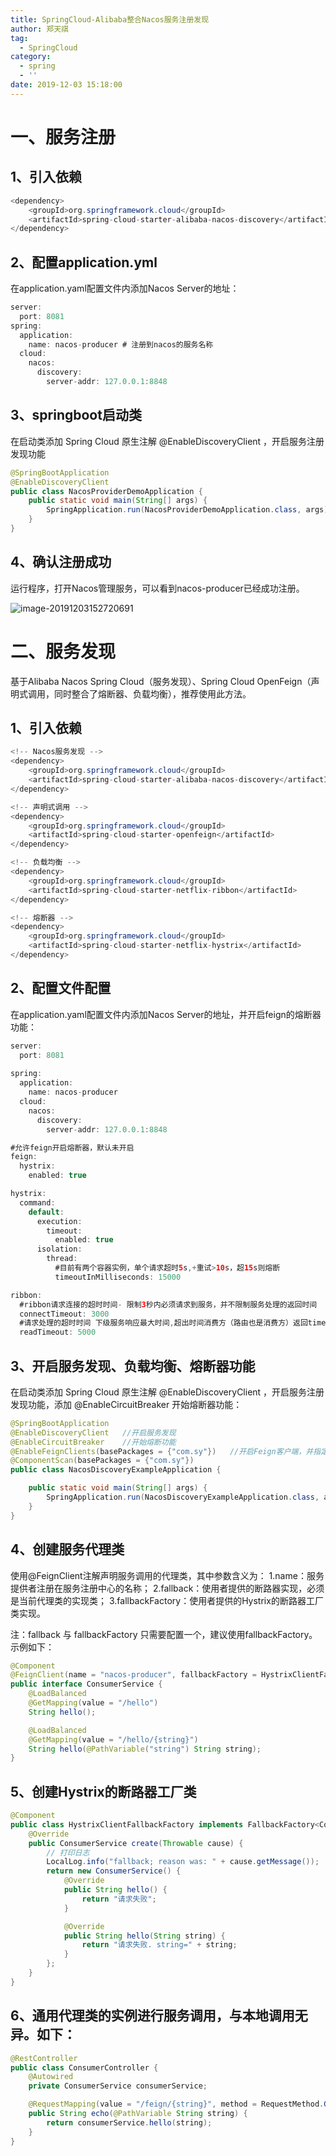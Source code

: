```yaml
---
title: SpringCloud-Alibaba整合Nacos服务注册发现
author: 郑天祺
tag:
  - SpringCloud
category:
  - spring
  - ''
date: 2019-12-03 15:18:00
---
```


# 一、服务注册

## 1、引入依赖

```java
<dependency>
    <groupId>org.springframework.cloud</groupId>
    <artifactId>spring-cloud-starter-alibaba-nacos-discovery</artifactId>
</dependency>
```

## 2、配置application.yml

在application.yaml配置文件内添加Nacos Server的地址：

```java
server:
  port: 8081
spring:
  application:
    name: nacos-producer # 注册到nacos的服务名称
  cloud:
    nacos:
      discovery:
        server-addr: 127.0.0.1:8848
```

## 3、springboot启动类

在启动类添加 Spring Cloud 原生注解 @EnableDiscoveryClient ，开启服务注册发现功能

```java
@SpringBootApplication
@EnableDiscoveryClient
public class NacosProviderDemoApplication {
    public static void main(String[] args) {
        SpringApplication.run(NacosProviderDemoApplication.class, args);
    }
}

```

## 4、确认注册成功

运行程序，打开Nacos管理服务，可以看到nacos-producer已经成功注册。

![image-20191203152720691](/assets/images/nacos-producer.png)

# 二、服务发现


基于Alibaba Nacos Spring Cloud（服务发现）、Spring Cloud OpenFeign（声明式调用，同时整合了熔断器、负载均衡），推荐使用此方法。

## 1、引入依赖

```java
<!-- Nacos服务发现 -->
<dependency>
    <groupId>org.springframework.cloud</groupId>
    <artifactId>spring-cloud-starter-alibaba-nacos-discovery</artifactId>
</dependency>

<!-- 声明式调用 -->
<dependency>
    <groupId>org.springframework.cloud</groupId>
    <artifactId>spring-cloud-starter-openfeign</artifactId>
</dependency>

<!-- 负载均衡 -->
<dependency>
    <groupId>org.springframework.cloud</groupId>
    <artifactId>spring-cloud-starter-netflix-ribbon</artifactId>
</dependency>

<!-- 熔断器 -->
<dependency>
    <groupId>org.springframework.cloud</groupId>
    <artifactId>spring-cloud-starter-netflix-hystrix</artifactId>
</dependency>
```

## 2、配置文件配置

在application.yaml配置文件内添加Nacos Server的地址，并开启feign的熔断器功能：

```java
server:
  port: 8081
  
spring:
  application:
    name: nacos-producer
  cloud:
    nacos:
      discovery:
        server-addr: 127.0.0.1:8848

#允许feign开启熔断器，默认未开启
feign:
  hystrix:
    enabled: true

hystrix:
  command:
    default:
      execution:
        timeout:
          enabled: true
      isolation:
        thread:
          #目前有两个容器实例，单个请求超时5s,+重试>10s，超15s则熔断
          timeoutInMilliseconds: 15000

ribbon:
  #ribbon请求连接的超时时间- 限制3秒内必须请求到服务，并不限制服务处理的返回时间
  connectTimeout: 3000
  #请求处理的超时时间 下级服务响应最大时间,超出时间消费方（路由也是消费方）返回timeout,超时时间不可大于断路器的超时时间
  readTimeout: 5000
```

## 3、开启服务发现、负载均衡、熔断器功能

在启动类添加 Spring Cloud 原生注解 @EnableDiscoveryClient ，开启服务注册发现功能，添加 @EnableCircuitBreaker 开始熔断器功能：

```java
@SpringBootApplication
@EnableDiscoveryClient   //开启服务发现
@EnableCircuitBreaker    //开始熔断功能
@EnableFeignClients(basePackages = {"com.sy"})   //开启Feign客户端，并指定扫描范围
@ComponentScan(basePackages = {"com.sy"})
public class NacosDiscoveryExampleApplication {

    public static void main(String[] args) {
        SpringApplication.run(NacosDiscoveryExampleApplication.class, args);
    }
}
```

## 4、创建服务代理类

使用@FeignClient注解声明服务调用的代理类，其中参数含义为：
	1.name：服务提供者注册在服务注册中心的名称；
	2.fallback：使用者提供的断路器实现，必须是当前代理类的实现类；
	3.fallbackFactory：使用者提供的Hystrix的断路器工厂类实现。

注：fallback 与 fallbackFactory 只需要配置一个，建议使用fallbackFactory。 示例如下：

```java
@Component
@FeignClient(name = "nacos-producer", fallbackFactory = HystrixClientFallbackFactory.class)
public interface ConsumerService {
    @LoadBalanced
    @GetMapping(value = "/hello")
    String hello();

    @LoadBalanced
    @GetMapping(value = "/hello/{string}")
    String hello(@PathVariable("string") String string);
}
```

## 5、创建Hystrix的断路器工厂类

```java
@Component
public class HystrixClientFallbackFactory implements FallbackFactory<ConsumerService> {
    @Override
    public ConsumerService create(Throwable cause) {
        // 打印日志
        LocalLog.info("fallback; reason was: " + cause.getMessage());
        return new ConsumerService() {
            @Override
            public String hello() {
                return "请求失败";
            }

            @Override
            public String hello(String string) {
                return "请求失败. string=" + string;
            }
        };
    }
}
```

## 6、通用代理类的实例进行服务调用，与本地调用无异。如下：

```java
@RestController
public class ConsumerController {
    @Autowired
    private ConsumerService consumerService;

    @RequestMapping(value = "/feign/{string}", method = RequestMethod.GET)
    public String echo(@PathVariable String string) {
        return consumerService.hello(string);
    }
}
```

